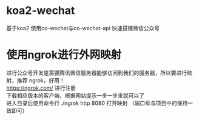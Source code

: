 # koa2-wechat

基于koa2 使用co-wechat与co-wechat-api 快速搭建微信公众号

# 使用ngrok进行外网映射
进行公众号开发是需要腾讯微信服务器能够访问到我们的服务器，所以要进行映射，推荐 ngrok，好用！<br>
https://ngrok.com/ 进行注册<br>
下载相应版本的客户端，根据网站提示一步一步来就可以了 <br>
进入目录后使用命令行 ./ngrok http 8080  打开映射 （端口号与项目中的保持一致即可） <br>
